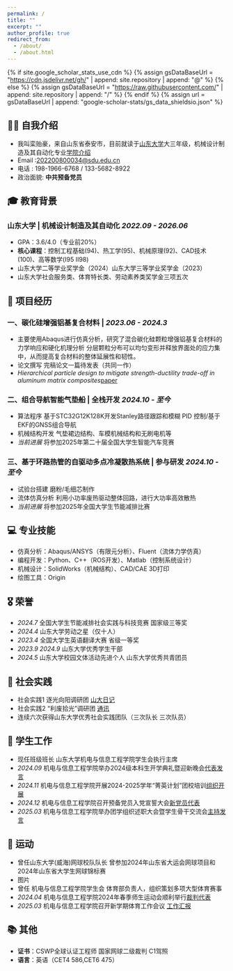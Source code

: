 ```yaml
---
permalink: /
title: ""
excerpt: ""
author_profile: true
redirect_from: 
  - /about/
  - /about.html
---
```


{% if site.google_scholar_stats_use_cdn %}
{% assign gsDataBaseUrl = "https://cdn.jsdelivr.net/gh/" | append: site.repository | append: "@" %}
{% else %}
{% assign gsDataBaseUrl = "https://raw.githubusercontent.com/" | append: site.repository | append: "/" %}
{% endif %}
{% assign url = gsDataBaseUrl | append: "google-scholar-stats/gs_data_shieldsio.json" %}

<span class='anchor' id='about-me'></span>

## 👨‍🎓 自我介绍
- 我叫栾贻豪，来自山东省泰安市，目前就读于[山东大学](https://www.wh.sdu.edu.cn/)大三年级，机械设计制造及其自动化专业[学院介绍](https://ie.wh.sdu.edu.cn/index.htm)
- Email   :202200800034@sdu.edu.cn
-  电话   : 198-1966-6768 / 133-5682-8922
- 政治面貌: **中共预备党员**



## 🎓 教育背景
### 山东大学 | 机械设计制造及其自动化 *2022.09 - 2026.06*
- GPA：3.6/4.0（专业前20%）
- **核心课程**：控制工程基础(94)、热工学(95)、机械原理(92)、CAD技术(100)、高等数学(Ⅰ95 Ⅱ98)
- 山东大学二等学业奖学金（2024）山东大学三等学业奖学金（2023）
- 山东大学社会服务类、体育特长类、劳动素养类奖学金三项五次


## 🚀 项目经历

### 一、碳化硅增强铝基复合材料 |  *2023.06 - 2024.3*
- 主要使用Abaqus进行仿真分析，研究了混合碳化硅颗粒增强铝基复合材料的力学响应和硬化机理分析
  分层颗粒分布可以均匀变形并释放界面处的应力集中，从而提高复合材料的整体延展性和韧性。
- 论文撰写 完稿论文一篇待发表（共同一作）
- *Hierarchical particle design to mitigate strength-ductility trade-off in aluminum matrix composites*[paper](images/paperpdf.pdf)
### 二、组合导航智能气垫船 | 全栈开发 *2024.10 - 至今*
- 算法程序 基于STC32G12K128K开发Stanley路径跟踪和模糊 PID 控制/基于EKF的GNSS组合导航
- 机械结构开发 气垫裙边结构、车模机械结构和无刷电机等
- *当前进展* 将参加2025年第二十届全国大学生智能汽车竞赛

### 三、基于环路热管的自驱动多点冷凝散热系统 | 参与研发 *2024.10 - 至今*
- 试验台搭建 磨粉/毛细芯制作
- 流体仿真分析 利用小功率废热驱动整体回路，进行大功率高效散热
- *当前进展* 将参加2025年全国大学生节能减排比赛

## 💻 专业技能

- 仿真分析：Abaqus/ANSYS（有限元分析）、Fluent（流体力学仿真）  
- 编程开发：Python、C++（ROS开发）、Matlab（控制系统设计）  
- 机械设计：SolidWorks（机械结构）、CAD/CAE 3D打印
- 绘图工具：Origin

## 🎖 荣誉
- *2024.7* 全国大学生节能减排社会实践与科技竞赛 国家级三等奖
- *2024.4* 山东大学劳动之星（仅十人）
- *2023.4* 全国大学生英语翻译大赛 省级一等奖
- *2023.9* *2024.9* 山东大学优秀学生干部
- *2024.5* 山东大学校园文体活动先进个人 山东大学优秀共青团员

## 👟 社会实践
- 社会实践1 逐光向阳调研团 [山大日记](https://www.sdrj.sdu.edu.cn/info/1003/38434.htm)
- 社会实践2 “利废拾光”调研团 [通讯](https://shxy.wh.sdu.edu.cn/old/info/1221/18362.htm)
- 连续六次获得山东大学优秀社会实践团队（三次队长 三次队员）

## 👔 学生工作
- 现任班级班长  山东大学机电与信息工程学院学生会执行主席
- *2024.09* 机电与信息工程学院举办2024级本科生开学典礼暨迎新晚会[代表发言](https://ie.wh.sdu.edu.cn/info/1012/15234.htm)
- *2024.11* 机电与信息工程学院开展2024-2025学年“菁英计划”团校培训[组织开展](https://ie.wh.sdu.edu.cn/info/1012/16016.htm)
- *2024.12* 机电与信息工程学院召开预备党员入党宣誓大会[新党员代表](https://ie.wh.sdu.edu.cn/info/1043/16128.htm)
- *2025.03* 机电与信息工程学院举办团学组织述职大会暨学生骨干交流会[主持发言](https://ie.wh.sdu.edu.cn/info/1059/16814.htm)



## 🎾 运动
- 曾任山东大学(威海)网球校队队长 曾参加2024年山东省大运会网球项目和2024年山东省大学生网球锦标赛
- 图片 
- 曾任 机电与信息工程学院学生会 体育部负责人，组织策划多项大型体育赛事
- *2024.04* 机电与信息工程学院2024年春季师生运动会顺利举行[裁判代表](https://xinwen.wh.sdu.edu.cn/info/1004/44154.htm)
- *2025.03* 机电与信息工程学院召开新学期体育工作会议 [工作汇报](https://ie.wh.sdu.edu.cn/info/1012/16622.htm)
  
## 📚 其他
- **证书**：CSWP全球认证工程师  国家网球二级裁判 C1驾照
- **语言**：英语（CET4 586,CET6 475）


